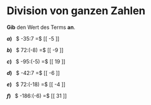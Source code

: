 <!--
version:  0.0.1

language: de

@style
main > *:not(:last-child) {
  margin-bottom: 3rem;
}

input {
    text-align: center;
}

.flex-container {
    display: flex;
    flex-wrap: wrap;
    align-items: stretch;
    gap: 20px;
}

.flex-child {
    flex: 1;
    min-width: 350px;
    margin-right: 20px;
}

@media (max-width: 400px) {
    .flex-child {
        flex: 100%;
        margin-right: 0;
    }
}
@end

formula: \carry   \textcolor{red}{\scriptsize #1}
formula: \digit   \rlap{\carry{#1}}\phantom{#2}#2
formula: \permil  \text{‰}

import: https://raw.githubusercontent.com/LiaTemplates/Tikz-Jax/main/README.md

script: https://cdn.jsdelivr.net/gh/LiaTemplates/Tikz-Jax@main/dist/index.js


tags: Division, Negative Zahlen, sehr leicht, sehr niedrig, Angeben

comment: Dividiere ganze Zahlen im Kopf.

author: Martin Lommatzsch

-->




# Division von ganzen Zahlen

**Gib** den Wert des Terms **an**.

<section class="flex-container">

<div class="flex-child">

__$a)\;\;$__ $ -35:7 =$ [[  -5  ]]

</div> 
<div class="flex-child">

__$b)\;\;$__ $ 72:(-8) =$ [[  -9  ]]

</div> 
<div class="flex-child">

__$c)\;\;$__ $ -95:(-5) =$ [[  19  ]]

</div> 
<div class="flex-child">

__$d)\;\;$__ $ -42:7 =$ [[  -6  ]]

</div> 
<div class="flex-child">

__$e)\;\;$__ $ 72:(-18) =$ [[  -4  ]]

</div> 
<div class="flex-child">

__$f)\;\;$__ $ -186:(-6) =$ [[  31  ]]

</div> 
</section>





